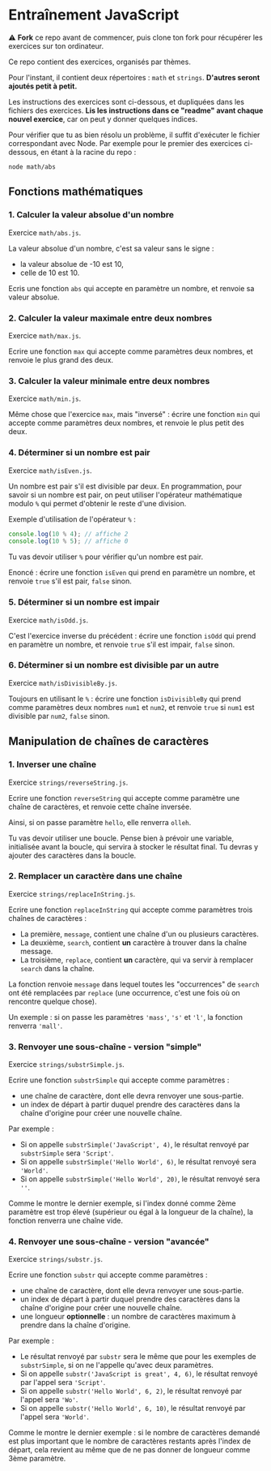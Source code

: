 # Entraînement JavaScript

:warning: **Fork** ce repo avant de commencer, puis clone ton fork pour récupérer les exercices sur ton ordinateur.

Ce repo contient des exercices, organisés par thèmes.

Pour l'instant, il contient deux répertoires : `math` et `strings`. **D'autres seront ajoutés petit à petit.**

Les instructions des exercices sont ci-dessous, et dupliquées dans les fichiers des exercices. **Lis les instructions dans ce "readme" avant chaque nouvel exercice**, car on peut y donner quelques indices.

Pour vérifier que tu as bien résolu un problème, il suffit d'exécuter le fichier correspondant avec Node. Par exemple pour le premier des exercices ci-dessous, en étant à la racine du repo :

```
node math/abs
```

## Fonctions mathématiques

### 1. Calculer la valeur absolue d'un nombre

Exercice `math/abs.js`.

La valeur absolue d'un nombre, c'est sa valeur sans le signe :

* la valeur absolue de -10 est 10,
* celle de 10 est 10.

Ecris une fonction `abs` qui accepte en paramètre un nombre, et renvoie sa valeur absolue.

### 2. Calculer la valeur maximale entre deux nombres

Exercice `math/max.js`.

Ecrire une fonction `max` qui accepte comme paramètres deux nombres, et renvoie le plus grand des deux.

### 3. Calculer la valeur minimale entre deux nombres

Exercice `math/min.js`.

Même chose que l'exercice `max`, mais "inversé" : écrire une fonction `min` qui accepte comme paramètres deux nombres, et renvoie le plus petit des deux.

### 4. Déterminer si un nombre est pair

Exercice `math/isEven.js`.

Un nombre est pair s'il est divisible par deux. En programmation, pour savoir si un nombre est pair, on peut utiliser l'opérateur mathématique modulo `%` qui permet d'obtenir le reste d'une division.

Exemple d'utilisation de l'opérateur `%` :

```javascript
console.log(10 % 4); // affiche 2
console.log(10 % 5); // affiche 0
```

Tu vas devoir utiliser `%` pour vérifier qu'un nombre est pair.

Enoncé :  écrire une fonction `isEven` qui prend en paramètre un nombre, et renvoie `true` s'il est pair, `false` sinon.

### 5. Déterminer si un nombre est impair

Exercice `math/isOdd.js`.

C'est l'exercice inverse du précédent :  écrire une fonction `isOdd` qui prend en paramètre un nombre, et renvoie `true` s'il est impair, `false` sinon.

### 6. Déterminer si un nombre est divisible par un autre

Exercice `math/isDivisibleBy.js`.

Toujours en utilisant le `%` :  écrire une fonction `isDivisibleBy` qui prend comme paramètres deux nombres `num1` et `num2`, et renvoie `true` si `num1` est divisible par `num2`, `false` sinon.

## Manipulation de chaînes de caractères

### 1. Inverser une chaîne

Exercice `strings/reverseString.js`.

Ecrire une fonction `reverseString` qui accepte comme paramètre une chaîne de caractères, et renvoie cette chaîne inversée.

Ainsi, si on passe paramètre `hello`, elle renverra `olleh`.

Tu vas devoir utiliser une boucle. Pense bien à prévoir une variable, initialisée avant la boucle, qui servira à stocker le résultat final. Tu devras y ajouter des caractères dans la boucle.

### 2. Remplacer un caractère dans une chaîne

Exercice `strings/replaceInString.js`.

Ecrire une fonction `replaceInString` qui accepte comme paramètres trois chaînes de caractères :

* La première, `message`, contient une chaîne d'un ou plusieurs caractères.
* La deuxième, `search`, contient **un** caractère à trouver dans la chaîne message.
* La troisième, `replace`, contient **un** caractère, qui va servir à remplacer `search` dans la chaîne.

La fonction renvoie `message` dans lequel toutes les "occurrences" de `search` ont été remplacées par `replace` (une occurrence, c'est une fois où on rencontre quelque chose).

Un exemple : si on passe les paramètres `'mass'`, `'s'` et `'l'`, la fonction renverra `'mall'`.

### 3. Renvoyer une sous-chaîne - version "simple"

Exercice `strings/substrSimple.js`.

Ecrire une fonction `substrSimple` qui accepte comme paramètres :

* une chaîne de caractère, dont elle devra renvoyer une sous-partie.
* un index de départ à partir duquel prendre des caractères dans la chaîne d'origine pour créer une nouvelle chaîne.

Par exemple :

* Si on appelle `substrSimple('JavaScript', 4)`, le résultat renvoyé par `substrSimple` sera `'Script'`.
* Si on appelle `substrSimple('Hello World', 6)`, le résultat renvoyé sera `'World'`.
* Si on appelle `substrSimple('Hello World', 20)`, le résultat renvoyé sera `''`.

Comme le montre le dernier exemple, si l'index donné comme 2ème paramètre est trop élevé (supérieur ou égal à la longueur de la chaîne), la fonction renverra une chaîne vide.

### 4. Renvoyer une sous-chaîne - version "avancée"

Exercice `strings/substr.js`.

Ecrire une fonction `substr` qui accepte comme paramètres :

* une chaîne de caractère, dont elle devra renvoyer une sous-partie.
* un index de départ à partir duquel prendre des caractères dans la chaîne d'origine pour créer une nouvelle chaîne.
* une longueur **optionnelle** : un nombre de caractères maximum à prendre dans la chaîne d'origine.

Par exemple :

* Le résultat renvoyé par `substr` sera le même que pour les exemples de `substrSimple`, si on ne l'appelle qu'avec deux paramètres.
* Si on appelle `substr('JavaScript is great', 4, 6)`, le résultat renvoyé par l'appel sera `'Script'`.
* Si on appelle `substr('Hello World', 6, 2)`, le résultat renvoyé par l'appel sera `'Wo'`.
* Si on appelle `substr('Hello World', 6, 10)`, le résultat renvoyé par l'appel sera `'World'`.

Comme le montre le dernier exemple : si le nombre de caractères demandé est plus important que le nombre de caractères restants après l'index de départ, cela revient au même que de ne pas donner de longueur comme 3ème paramètre.
